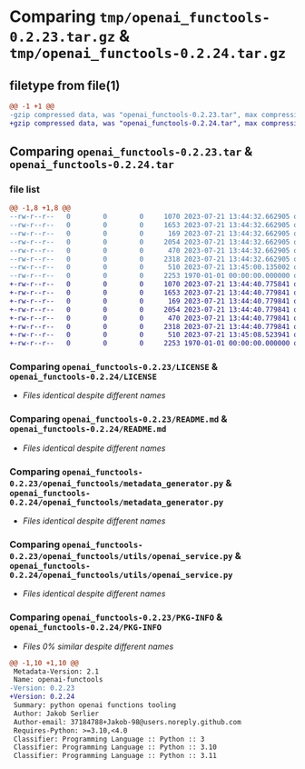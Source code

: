 # Comparing `tmp/openai_functools-0.2.23.tar.gz` & `tmp/openai_functools-0.2.24.tar.gz`

## filetype from file(1)

```diff
@@ -1 +1 @@
-gzip compressed data, was "openai_functools-0.2.23.tar", max compression
+gzip compressed data, was "openai_functools-0.2.24.tar", max compression
```

## Comparing `openai_functools-0.2.23.tar` & `openai_functools-0.2.24.tar`

### file list

```diff
@@ -1,8 +1,8 @@
--rw-r--r--   0        0        0     1070 2023-07-21 13:44:32.662905 openai_functools-0.2.23/LICENSE
--rw-r--r--   0        0        0     1653 2023-07-21 13:44:32.662905 openai_functools-0.2.23/README.md
--rw-r--r--   0        0        0      169 2023-07-21 13:44:32.662905 openai_functools-0.2.23/openai_functools/__init__.py
--rw-r--r--   0        0        0     2054 2023-07-21 13:44:32.662905 openai_functools-0.2.23/openai_functools/metadata_generator.py
--rw-r--r--   0        0        0      470 2023-07-21 13:44:32.662905 openai_functools-0.2.23/openai_functools/types.py
--rw-r--r--   0        0        0     2318 2023-07-21 13:44:32.662905 openai_functools-0.2.23/openai_functools/utils/openai_service.py
--rw-r--r--   0        0        0      510 2023-07-21 13:45:00.135002 openai_functools-0.2.23/pyproject.toml
--rw-r--r--   0        0        0     2253 1970-01-01 00:00:00.000000 openai_functools-0.2.23/PKG-INFO
+-rw-r--r--   0        0        0     1070 2023-07-21 13:44:40.775841 openai_functools-0.2.24/LICENSE
+-rw-r--r--   0        0        0     1653 2023-07-21 13:44:40.779841 openai_functools-0.2.24/README.md
+-rw-r--r--   0        0        0      169 2023-07-21 13:44:40.779841 openai_functools-0.2.24/openai_functools/__init__.py
+-rw-r--r--   0        0        0     2054 2023-07-21 13:44:40.779841 openai_functools-0.2.24/openai_functools/metadata_generator.py
+-rw-r--r--   0        0        0      470 2023-07-21 13:44:40.779841 openai_functools-0.2.24/openai_functools/types.py
+-rw-r--r--   0        0        0     2318 2023-07-21 13:44:40.779841 openai_functools-0.2.24/openai_functools/utils/openai_service.py
+-rw-r--r--   0        0        0      510 2023-07-21 13:45:08.523941 openai_functools-0.2.24/pyproject.toml
+-rw-r--r--   0        0        0     2253 1970-01-01 00:00:00.000000 openai_functools-0.2.24/PKG-INFO
```

### Comparing `openai_functools-0.2.23/LICENSE` & `openai_functools-0.2.24/LICENSE`

 * *Files identical despite different names*

### Comparing `openai_functools-0.2.23/README.md` & `openai_functools-0.2.24/README.md`

 * *Files identical despite different names*

### Comparing `openai_functools-0.2.23/openai_functools/metadata_generator.py` & `openai_functools-0.2.24/openai_functools/metadata_generator.py`

 * *Files identical despite different names*

### Comparing `openai_functools-0.2.23/openai_functools/utils/openai_service.py` & `openai_functools-0.2.24/openai_functools/utils/openai_service.py`

 * *Files identical despite different names*

### Comparing `openai_functools-0.2.23/PKG-INFO` & `openai_functools-0.2.24/PKG-INFO`

 * *Files 0% similar despite different names*

```diff
@@ -1,10 +1,10 @@
 Metadata-Version: 2.1
 Name: openai-functools
-Version: 0.2.23
+Version: 0.2.24
 Summary: python openai functions tooling
 Author: Jakob Serlier
 Author-email: 37184788+Jakob-98@users.noreply.github.com
 Requires-Python: >=3.10,<4.0
 Classifier: Programming Language :: Python :: 3
 Classifier: Programming Language :: Python :: 3.10
 Classifier: Programming Language :: Python :: 3.11
```

